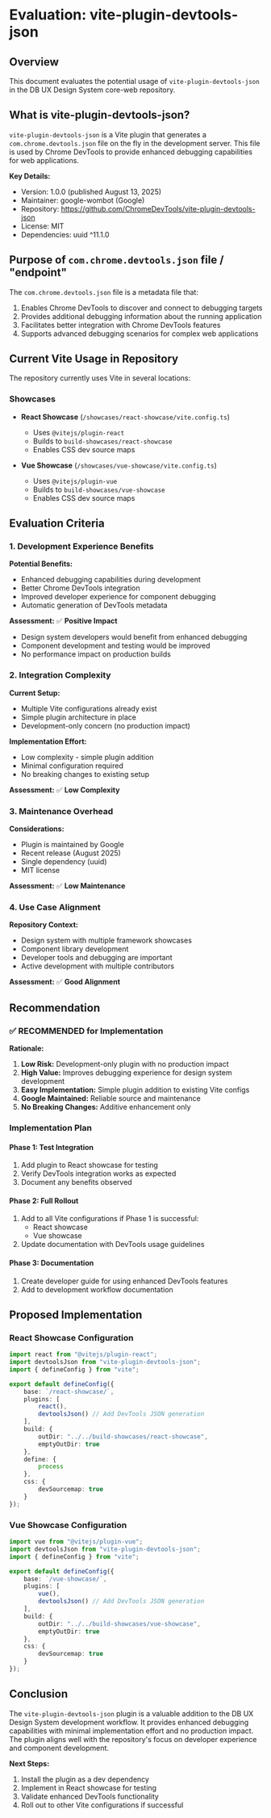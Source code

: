 # Evaluation: vite-plugin-devtools-json

## Overview

This document evaluates the potential usage of `vite-plugin-devtools-json` in the DB UX Design System core-web repository.

## What is vite-plugin-devtools-json?

`vite-plugin-devtools-json` is a Vite plugin that generates a `com.chrome.devtools.json` file on the fly in the development server. This file is used by Chrome DevTools to provide enhanced debugging capabilities for web applications.

**Key Details:**

- Version: 1.0.0 (published August 13, 2025)
- Maintainer: google-wombot (Google)
- Repository: <https://github.com/ChromeDevTools/vite-plugin-devtools-json>
- License: MIT
- Dependencies: uuid ^11.1.0

## Purpose of `com.chrome.devtools.json` file / "endpoint"

The `com.chrome.devtools.json` file is a metadata file that:

1. Enables Chrome DevTools to discover and connect to debugging targets
2. Provides additional debugging information about the running application
3. Facilitates better integration with Chrome DevTools features
4. Supports advanced debugging scenarios for complex web applications

## Current Vite Usage in Repository

The repository currently uses Vite in several locations:

### Showcases

- **React Showcase** (`/showcases/react-showcase/vite.config.ts`)
    - Uses `@vitejs/plugin-react`
    - Builds to `build-showcases/react-showcase`
    - Enables CSS dev source maps

- **Vue Showcase** (`/showcases/vue-showcase/vite.config.ts`)
    - Uses `@vitejs/plugin-vue`
    - Builds to `build-showcases/vue-showcase`
    - Enables CSS dev source maps

## Evaluation Criteria

### 1. Development Experience Benefits

**Potential Benefits:**

- Enhanced debugging capabilities during development
- Better Chrome DevTools integration
- Improved developer experience for component debugging
- Automatic generation of DevTools metadata

**Assessment:** ✅ **Positive Impact**

- Design system developers would benefit from enhanced debugging
- Component development and testing would be improved
- No performance impact on production builds

### 2. Integration Complexity

**Current Setup:**

- Multiple Vite configurations already exist
- Simple plugin architecture in place
- Development-only concern (no production impact)

**Implementation Effort:**

- Low complexity - simple plugin addition
- Minimal configuration required
- No breaking changes to existing setup

**Assessment:** ✅ **Low Complexity**

### 3. Maintenance Overhead

**Considerations:**

- Plugin is maintained by Google
- Recent release (August 2025)
- Single dependency (uuid)
- MIT license

**Assessment:** ✅ **Low Maintenance**

### 4. Use Case Alignment

**Repository Context:**

- Design system with multiple framework showcases
- Component library development
- Developer tools and debugging are important
- Active development with multiple contributors

**Assessment:** ✅ **Good Alignment**

## Recommendation

### ✅ **RECOMMENDED for Implementation**

**Rationale:**

1. **Low Risk:** Development-only plugin with no production impact
2. **High Value:** Improves debugging experience for design system development
3. **Easy Implementation:** Simple plugin addition to existing Vite configs
4. **Google Maintained:** Reliable source and maintenance
5. **No Breaking Changes:** Additive enhancement only

### Implementation Plan

#### Phase 1: Test Integration

1. Add plugin to React showcase for testing
2. Verify DevTools integration works as expected
3. Document any benefits observed

#### Phase 2: Full Rollout

1. Add to all Vite configurations if Phase 1 is successful:
    - React showcase
    - Vue showcase
2. Update documentation with DevTools usage guidelines

#### Phase 3: Documentation

1. Create developer guide for using enhanced DevTools features
2. Add to development workflow documentation

## Proposed Implementation

### React Showcase Configuration

```typescript
import react from "@vitejs/plugin-react";
import devtoolsJson from "vite-plugin-devtools-json";
import { defineConfig } from "vite";

export default defineConfig({
	base: `/react-showcase/`,
	plugins: [
		react(),
		devtoolsJson() // Add DevTools JSON generation
	],
	build: {
		outDir: "../../build-showcases/react-showcase",
		emptyOutDir: true
	},
	define: {
		process
	},
	css: {
		devSourcemap: true
	}
});
```

### Vue Showcase Configuration

```typescript
import vue from "@vitejs/plugin-vue";
import devtoolsJson from "vite-plugin-devtools-json";
import { defineConfig } from "vite";

export default defineConfig({
	base: `/vue-showcase/`,
	plugins: [
		vue(),
		devtoolsJson() // Add DevTools JSON generation
	],
	build: {
		outDir: "../../build-showcases/vue-showcase",
		emptyOutDir: true
	},
	css: {
		devSourcemap: true
	}
});
```

## Conclusion

The `vite-plugin-devtools-json` plugin is a valuable addition to the DB UX Design System development workflow. It provides enhanced debugging capabilities with minimal implementation effort and no production impact. The plugin aligns well with the repository's focus on developer experience and component development.

**Next Steps:**

1. Install the plugin as a dev dependency
2. Implement in React showcase for testing
3. Validate enhanced DevTools functionality
4. Roll out to other Vite configurations if successful
